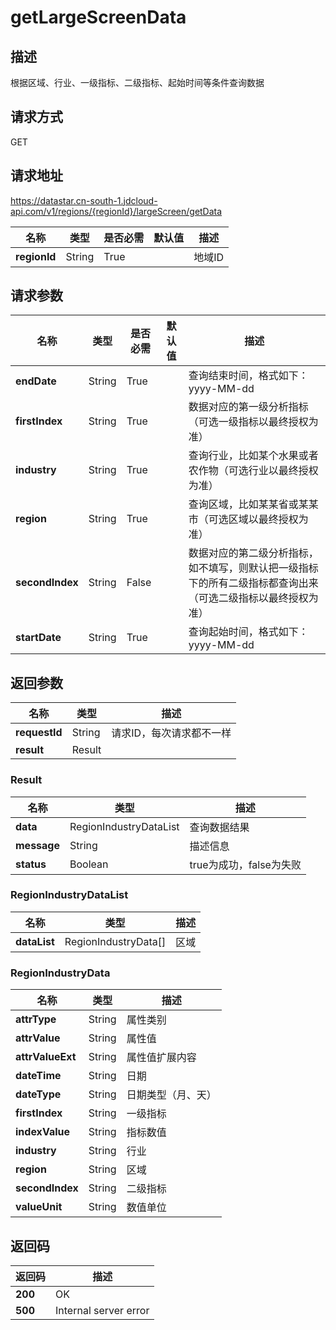 # getLargeScreenData


## 描述
根据区域、行业、一级指标、二级指标、起始时间等条件查询数据

## 请求方式
GET

## 请求地址
https://datastar.cn-south-1.jdcloud-api.com/v1/regions/{regionId}/largeScreen/getData

|名称|类型|是否必需|默认值|描述|
|---|---|---|---|---|
|**regionId**|String|True| |地域ID|

## 请求参数
|名称|类型|是否必需|默认值|描述|
|---|---|---|---|---|
|**endDate**|String|True| |查询结束时间，格式如下：yyyy-MM-dd|
|**firstIndex**|String|True| |数据对应的第一级分析指标（可选一级指标以最终授权为准）|
|**industry**|String|True| |查询行业，比如某个水果或者农作物（可选行业以最终授权为准）|
|**region**|String|True| |查询区域，比如某某省或某某市（可选区域以最终授权为准）|
|**secondIndex**|String|False| |数据对应的第二级分析指标，如不填写，则默认把一级指标下的所有二级指标都查询出来（可选二级指标以最终授权为准）|
|**startDate**|String|True| |查询起始时间，格式如下：yyyy-MM-dd|


## 返回参数
|名称|类型|描述|
|---|---|---|
|**requestId**|String|请求ID，每次请求都不一样|
|**result**|Result| |

### Result
|名称|类型|描述|
|---|---|---|
|**data**|RegionIndustryDataList|查询数据结果|
|**message**|String|描述信息|
|**status**|Boolean|true为成功，false为失败|
### RegionIndustryDataList
|名称|类型|描述|
|---|---|---|
|**dataList**|RegionIndustryData[]|区域|
### RegionIndustryData
|名称|类型|描述|
|---|---|---|
|**attrType**|String|属性类别|
|**attrValue**|String|属性值|
|**attrValueExt**|String|属性值扩展内容|
|**dateTime**|String|日期|
|**dateType**|String|日期类型（月、天）|
|**firstIndex**|String|一级指标|
|**indexValue**|String|指标数值|
|**industry**|String|行业|
|**region**|String|区域|
|**secondIndex**|String|二级指标|
|**valueUnit**|String|数值单位|

## 返回码
|返回码|描述|
|---|---|
|**200**|OK|
|**500**|Internal server error|
